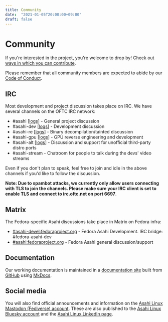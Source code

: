 ```yaml
---
title: Community
date:  "2021-01-05T20:00:00+09:00"
draft: false
---
```


# Community

If you're interested in the project, you're welcome to drop by!  Check out [ways in which you can contribute](/contribute).

Please remember that all community members are expected to abide by our [Code of Conduct](/code-of-conduct).

## IRC

Most development and project discussion takes place on IRC. We have several channels on the OFTC IRC network:

* #asahi [[logs](https://oftc.irclog.whitequark.org/asahi)] - General project discussion
* #asahi-dev [[logs](https://oftc.irclog.whitequark.org/asahi-dev)] - Development discussion
* #asahi-re [[logs](https://oftc.irclog.whitequark.org/asahi-re)] - Binary decompilation/tainted discussion
* #asahi-gpu [[logs](https://oftc.irclog.whitequark.org/asahi-gpu)] - GPU reverse engineering and development
* #asahi-alt [[logs](https://oftc.irclog.whitequark.org/asahi-alt)] - Discussion and support for unofficial third-party distro ports
* #asahi-stream - Chatroom for people to talk during the devs' video streams

Even if you don't plan to speak, feel free to join and idle in the above channels if you'd like to follow the discussion.

**Note: Due to spambot attacks, we currently only allow users connecting with TLS to join the channels. Please make sure your IRC client is set to enable TLS and connect to irc.oftc.net on port 6697**.

## Matrix

The Fedora-specific Asahi discussions take place in Matrix on Fedora infra:
* [#asahi-devel:fedoraproject.org](https://matrix.to/#/#asahi-devel:fedoraproject.org) - Fedora Asahi Development. IRC bridge: #fedora-asahi-dev
* [#asahi:fedoraproject.org](https://matrix.to/#/#asahi:fedoraproject.org) - Fedora Asahi general discussion/support

## Documentation

Our working documentation is maintained in a [documentation site](/docs) built from [GitHub](https://github.com/AsahiLinux/docs) using [MkDocs](https://mkdocs.org).

## Social media

You will also find official announcements and information on the [Asahi Linux Mastodon (Fediverse) account](https://social.treehouse.systems/@AsahiLinux).
These are also published to the [Asahi Linux Bluesky account](https://bsky.app/profile/asahilinux.org) and the [Asahi Linux LinkedIn page](https://linkedin.com/company/asahilinux/).
